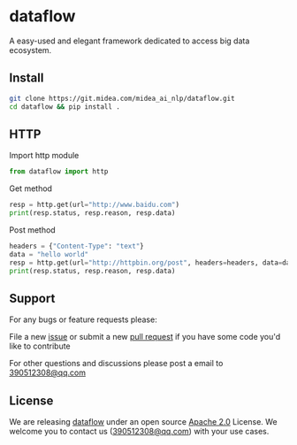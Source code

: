 # dataflow
A easy-used and elegant framework dedicated to access big data ecosystem.


## Install
```bash
git clone https://git.midea.com/midea_ai_nlp/dataflow.git
cd dataflow && pip install .
```

## HTTP
Import http module
```python
from dataflow import http
```

Get method
```python
resp = http.get(url="http://www.baidu.com")
print(resp.status, resp.reason, resp.data)
```

Post method
```python
headers = {"Content-Type": "text"}
data = "hello world"
resp = http.get(url="http://httpbin.org/post", headers=headers, data=data)
print(resp.status, resp.reason, resp.data)
```


## Support

For any bugs or feature requests please:

File a new [issue](https://github.com/tornadoyi/dataflow/issues) or submit
a new [pull request](https://github.com/tornadoyi/dataflow/pulls) if you
have some code you'd like to contribute

For other questions and discussions please post a email to 390512308@qq.com


## License

We are releasing [dataflow](https://github.com/tornadoyi/dataflow) under an open source
[Apache 2.0](https://www.apache.org/licenses/LICENSE-2.0) License. We welcome you to contact us (390512308@qq.com) with your use cases.

